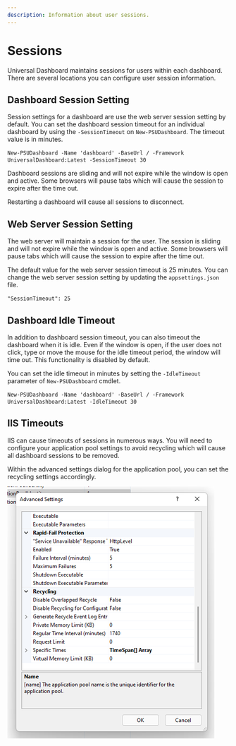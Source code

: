 ```yaml
---
description: Information about user sessions.
---
```


# Sessions

Universal Dashboard maintains sessions for users within each dashboard. There are several locations you can configure user session information. 

## Dashboard Session Setting

Session settings for a dashboard are use the web server session setting by default. You can set the dashboard session timeout for an individual dashboard by using the `-SessionTimeout` on `New-PSUDashboard`. The timeout value is in minutes. 

```text
New-PSUDashboard -Name 'dashboard' -BaseUrl / -Framework UniversalDashboard:Latest -SessionTimeout 30
```

Dashboard sessions are sliding and will not expire while the window is open and active. Some browsers will pause tabs which will cause the session to expire after the time out. 

Restarting a dashboard will cause all sessions to disconnect. 

## Web Server Session Setting

The web server will maintain a session for the user. The session is sliding and will not expire while the window is open and active. Some browsers will pause tabs which will cause the session to expire after the time out.  

The default value for the web server session timeout is 25 minutes. You can change the web server session setting by updating the `appsettings.json` file. 

```text
"SessionTimeout": 25
```

## Dashboard Idle Timeout

In addition to dashboard session timeout, you can also timeout the dashboard when it is idle. Even if the window is open, if the user does not click, type or move the mouse for the idle timeout period, the window will time out. This functionality is disabled by default. 

You can set the idle timeout in minutes by setting the `-IdleTimeout` parameter of `New-PSUDashboard` cmdlet. 

```text
New-PSUDashboard -Name 'dashboard' -BaseUrl / -Framework UniversalDashboard:Latest -IdleTimeout 30
```

## IIS Timeouts

IIS can cause timeouts of sessions in numerous ways. You will need to configure your application pool settings to avoid recycling which will cause all dashboard sessions to be removed. 

Within the advanced settings dialog for the application pool, you can set the recycling settings accordingly. 

![](../../.gitbook/assets/image%20%28281%29.png)


